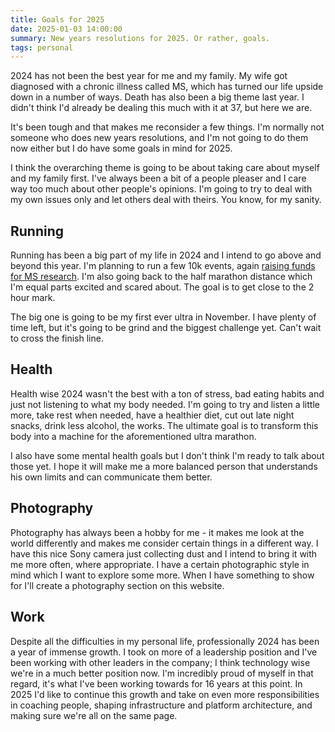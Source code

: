```yaml
---
title: Goals for 2025
date: 2025-01-03 14:00:00
summary: New years resolutions for 2025. Or rather, goals.
tags: personal
---
```


2024 has not been the best year for me and my family. My wife got diagnosed with a chronic illness called MS, which has turned our life upside down in a number of ways. Death has also been a big theme last year. I didn't think I'd already be dealing this much with it at 37, but here we are. 

It's been tough and that makes me reconsider a few things. I'm normally not someone who does new years resolutions, and I'm not going to do them now either but I do have some goals in mind for 2025.

I think the overarching theme is going to be about taking care about myself and my family first. I've always been a bit of a people pleaser and I care way too much about other people's opinions. I'm going to try to deal with my own issues only and let others deal with theirs. You know, for my sanity.

## Running 

Running has been a big part of my life in 2024 and I intend to go above and beyond this year. I'm planning to run a few 10k events, again [raising funds for MS research](https://www.msmotion.nl/fundraisers/mijndert-stuij-2). I'm also going back to the half marathon distance which I'm equal parts excited and scared about. The goal is to get close to the 2 hour mark. 

The big one is going to be my first ever ultra in November. I have plenty of time left, but it's going to be grind and the biggest challenge yet. Can't wait to cross the finish line.

## Health

Health wise 2024 wasn't the best with a ton of stress, bad eating habits and just not listening to what my body needed. I'm going to try and listen a little more, take rest when needed, have a healthier diet, cut out late night snacks, drink less alcohol, the works. The ultimate goal is to transform this body into a machine for the aforementioned ultra marathon.

I also have some mental health goals but I don't think I'm ready to talk about those yet. I hope it will make me a more balanced person that understands his own limits and can communicate them better.

## Photography

Photography has always been a hobby for me - it makes me look at the world differently and makes me consider certain things in a different way. I have this nice Sony camera just collecting dust and I intend to bring it with me more often, where appropriate. I have a certain photographic style in mind which I want to explore some more. When I have something to show for I'll create a photography section on this website.

## Work

Despite all the difficulties in my personal life, professionally 2024 has been a year of immense growth. I took on more of a leadership position and I've been working with other leaders in the company; I think technology wise we're in a much better position now. I'm incredibly proud of myself in that regard, it's what I've been working towards for 16 years at this point. In 2025 I'd like to continue this growth and take on even more responsibilities in coaching people, shaping infrastructure and platform architecture, and making sure we're all on the same page.